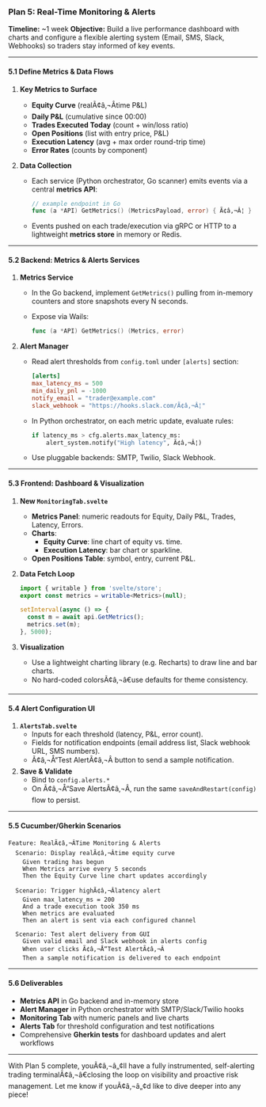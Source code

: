 ### Plan 5: Real-Time Monitoring & Alerts

**Timeline:** ~1 week
 **Objective:** Build a live performance dashboard with charts and configure a flexible alerting system (Email, SMS, Slack, Webhooks) so traders stay informed of key events.

------

#### 5.1 Define Metrics & Data Flows

1. **Key Metrics to Surface**

   - **Equity Curve** (realÃ¢â‚¬Âtime P&L)
   - **Daily P&L** (cumulative since 00:00)
   - **Trades Executed Today** (count + win/loss ratio)
   - **Open Positions** (list with entry price, P&L)
   - **Execution Latency** (avg + max order round-trip time)
   - **Error Rates** (counts by component)

2. **Data Collection**

   - Each service (Python orchestrator, Go scanner) emits events via a central **metrics API**:

     ```go
     // example endpoint in Go
     func (a *API) GetMetrics() (MetricsPayload, error) { Ã¢â‚¬Â¦ }
     ```

   - Events pushed on each trade/execution via gRPC or HTTP to a lightweight **metrics store** in memory or Redis.

------

#### 5.2 Backend: Metrics & Alerts Services

1. **Metrics Service**

   - In the Go backend, implement `GetMetrics()` pulling from in-memory counters and store snapshots every N seconds.

   - Expose via Wails:

     ```go
     func (a *API) GetMetrics() (Metrics, error)
     ```

2. **Alert Manager**

   - Read alert thresholds from `config.toml` under `[alerts]` section:

     ```toml
     [alerts]
     max_latency_ms = 500
     min_daily_pnl = -1000
     notify_email = "trader@example.com"
     slack_webhook = "https://hooks.slack.com/Ã¢â‚¬Â¦"
     ```

   - In Python orchestrator, on each metric update, evaluate rules:

     ```python
     if latency_ms > cfg.alerts.max_latency_ms:
         alert_system.notify("High latency", Ã¢â‚¬Â¦)
     ```

   - Use pluggable backends: SMTP, Twilio, Slack Webhook.

------

#### 5.3 Frontend: Dashboard & Visualization

1. **New `MonitoringTab.svelte`**

   - **Metrics Panel**: numeric readouts for Equity, Daily P&L, Trades, Latency, Errors.
   - **Charts**:
     - **Equity Curve**: line chart of equity vs. time.
     - **Execution Latency**: bar chart or sparkline.
   - **Open Positions Table**: symbol, entry, current P&L.

2. **Data Fetch Loop**

   ```ts
   import { writable } from 'svelte/store';
   export const metrics = writable<Metrics>(null);

   setInterval(async () => {
     const m = await api.GetMetrics();
     metrics.set(m);
   }, 5000);
   ```

3. **Visualization**

   - Use a lightweight charting library (e.g. Recharts) to draw line and bar charts.
   - No hard-coded colorsÃ¢â‚¬â€use defaults for theme consistency.

------

#### 5.4 Alert Configuration UI

1. **`AlertsTab.svelte`**
   - Inputs for each threshold (latency, P&L, error count).
   - Fields for notification endpoints (email address list, Slack webhook URL, SMS numbers).
   - Ã¢â‚¬Å“Test AlertÃ¢â‚¬Â button to send a sample notification.
2. **Save & Validate**
   - Bind to `config.alerts.*`
   - On Ã¢â‚¬Å“Save AlertsÃ¢â‚¬Â, run the same `saveAndRestart(config)` flow to persist.

------

#### 5.5 Cucumber/Gherkin Scenarios

```gherkin
Feature: RealÃ¢â‚¬ÂTime Monitoring & Alerts
  Scenario: Display realÃ¢â‚¬Âtime equity curve
    Given trading has begun
    When Metrics arrive every 5 seconds
    Then the Equity Curve line chart updates accordingly

  Scenario: Trigger highÃ¢â‚¬Âlatency alert
    Given max_latency_ms = 200
    And a trade execution took 350 ms
    When metrics are evaluated
    Then an alert is sent via each configured channel

  Scenario: Test alert delivery from GUI
    Given valid email and Slack webhook in alerts config
    When user clicks Ã¢â‚¬Å“Test AlertÃ¢â‚¬Â
    Then a sample notification is delivered to each endpoint
```

------

#### 5.6 Deliverables

- **Metrics API** in Go backend and in-memory store
- **Alert Manager** in Python orchestrator with SMTP/Slack/Twilio hooks
- **Monitoring Tab** with numeric panels and live charts
- **Alerts Tab** for threshold configuration and test notifications
- Comprehensive **Gherkin tests** for dashboard updates and alert workflows

------

With Plan 5 complete, youÃ¢â‚¬â„¢ll have a fully instrumented, self-alerting trading terminalÃ¢â‚¬â€closing the loop on visibility and proactive risk management. Let me know if youÃ¢â‚¬â„¢d like to dive deeper into any piece!
